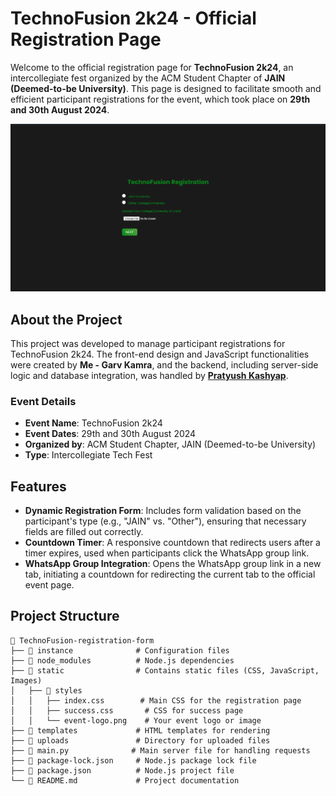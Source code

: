 # TechnoFusion 2k24 - Official Registration Page

Welcome to the official registration page for **TechnoFusion 2k24**, an intercollegiate fest organized by the ACM Student Chapter of **JAIN (Deemed-to-be University)**. This page is designed to facilitate smooth and efficient participant registrations for the event, which took place on **29th and 30th August 2024**.

![TechnoFusion 2k24 Logo](static/styles/event-logo.png)

## About the Project

This project was developed to manage participant registrations for TechnoFusion 2k24. The front-end design and JavaScript functionalities were created by **Me - Garv Kamra**, and the backend, including server-side logic and database integration, was handled by **[Pratyush Kashyap](https://github.com/pratyushkashyyy)**.

### Event Details

- **Event Name**: TechnoFusion 2k24
- **Event Dates**: 29th and 30th August 2024
- **Organized by**: ACM Student Chapter, JAIN (Deemed-to-be University)
- **Type**: Intercollegiate Tech Fest

## Features

- **Dynamic Registration Form**: Includes form validation based on the participant's type (e.g., "JAIN" vs. "Other"), ensuring that necessary fields are filled out correctly.
- **Countdown Timer**: A responsive countdown that redirects users after a timer expires, used when participants click the WhatsApp group link.
- **WhatsApp Group Integration**: Opens the WhatsApp group link in a new tab, initiating a countdown for redirecting the current tab to the official event page.

## Project Structure

```plaintext
📂 TechnoFusion-registration-form
├── 📂 instance              # Configuration files
├── 📂 node_modules          # Node.js dependencies
├── 📂 static                # Contains static files (CSS, JavaScript, Images)
│   ├── 📂 styles
│   │   ├── index.css        # Main CSS for the registration page
│   │   ├── success.css       # CSS for success page
│   │   └── event-logo.png    # Your event logo or image
├── 📂 templates             # HTML templates for rendering
├── 📂 uploads               # Directory for uploaded files
├── 📄 main.py              # Main server file for handling requests
├── 📄 package-lock.json     # Node.js package lock file
├── 📄 package.json          # Node.js project file
└── 📄 README.md             # Project documentation
